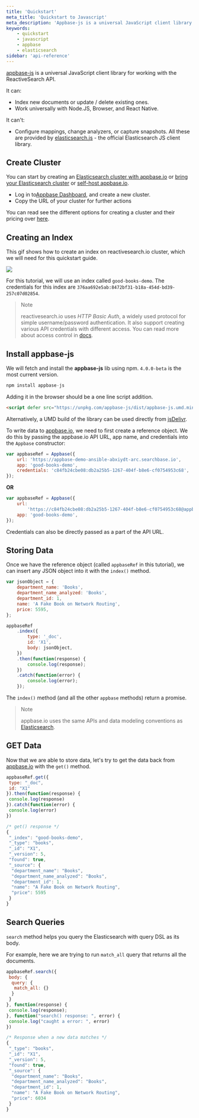 ```yaml
---
title: 'Quickstart'
meta_title: 'Quickstart to Javascript'
meta_description: 'Appbase-js is a universal JavaScript client library for working with the ReactiveSearch API.'
keywords:
    - quickstart
    - javascript
    - appbase
    - elasticsearch
sidebar: 'api-reference'
---
```


[appbase-js](https://github.com/appbaseio/appbase-js) is a universal JavaScript client library for working with the ReactiveSearch API.

It can:

-   Index new documents or update / delete existing ones.
-   Work universally with Node.JS, Browser, and React Native.

It can't:

-   Configure mappings, change analyzers, or capture snapshots. All these are provided by [elasticsearch.js](https://www.elastic.co/guide/en/elasticsearch/client/javascript-api/current/index.html) - the official Elasticsearch JS client library.

## Create Cluster

You can start by creating an [Elasticsearch cluster with appbase.io](/docs/hosting/clusters/) or [bring your Elasticsearch cluster](/docs/hosting/byoc/) or [self-host appbase.io](/docs/hosting/byoc/#quickstart-recipes).

-   Log in to[Appbase Dashboard](https://dashboard.reactivesearch.io), and create a new cluster.
-   Copy the URL of your cluster for further actions

You can read see the different options for creating a cluster and their pricing over [here](https://reactivesearch.io/pricing/).

## Creating an Index

This gif shows how to create an index on reactivesearch.io cluster, which we will need for this quickstart guide.

![](https://www.dropbox.com/s/qa5nazj2ajaskr6/wky0vrsPPB.gif?raw=1)

For this tutorial, we will use an index called `good-books-demo`. The credentials for this index are `376aa692e5ab:8472bf31-b18a-454d-bd39-257c07d02854`.

> Note <i class="fa fa-info-circle"></i>
>
> reactivesearch.io uses _HTTP Basic Auth_, a widely used protocol for simple username/password authentication. It also support creating various API credentials with different access. You can read more about access control in [docs](/docs/security/credentials/).

## Install appbase-js

We will fetch and install the **appbase-js** lib using npm. `4.0.0-beta` is the most current version.

```js
npm install appbase-js
```

Adding it in the browser should be a one line script addition.

```html
<script defer src="https://unpkg.com/appbase-js/dist/appbase-js.umd.min.js"></script>
```

Alternatively, a UMD build of the library can be used directly from [jsDelivr](https://cdn.jsdelivr.net/npm/appbase-js/dist/).

To write data to [appbase.io](https://reactivesearch.io), we need to first create a reference object. We do this by passing the appbase.io API URL, app name, and credentials into the `Appbase` constructor:

```js
var appbaseRef = Appbase({
	url: 'https://appbase-demo-ansible-abxiydt-arc.searchbase.io',
	app: 'good-books-demo',
	credentials: 'c84fb24cbe08:db2a25b5-1267-404f-b8e6-cf0754953c68',
});
```

**OR**

```js
var appbaseRef = Appbase({
	url:
		'https://c84fb24cbe08:db2a25b5-1267-404f-b8e6-cf0754953c68@appbase-demo-ansible-abxiydt-arc.searchbase.io',
	app: 'good-books-demo',
});
```

Credentials can also be directly passed as a part of the API URL.

## Storing Data

Once we have the reference object (called `appbaseRef` in this tutorial), we can insert any JSON object into it with the `index()` method.

```js
var jsonObject = {
	department_name: 'Books',
	department_name_analyzed: 'Books',
	department_id: 1,
	name: 'A Fake Book on Network Routing',
	price: 5595,
};
```

```js
appbaseRef
	.index({
		type: '_doc',
		id: 'X1',
		body: jsonObject,
	})
	.then(function(response) {
		console.log(response);
	})
	.catch(function(error) {
		console.log(error);
	});
```

The `index()` method (and all the other `appbase` methods) return a promise.

> Note <span class="fa fa-info-circle"></span>
>
> appbase.io uses the same APIs and data modeling conventions as [Elasticsearch](https://www.elastic.co/products/elasticsearch).

## GET Data

Now that we are able to store data, let's try to get the data back from [appbase.io](https://appbase.io) with the `get()` method.

```js
appbaseRef.get({
 type: "_doc",
 id: "X1"
}).then(function(response) {
 console.log(response)
}).catch(function(error) {
 console.log(error)
})

/* get() response */
{
 "_index": "good-books-demo",
 "_type": "books",
 "_id": "X1",
 "_version": 5,
 "found": true,
 "_source": {
  "department_name": "Books",
  "department_name_analyzed": "Books",
  "department_id": 1,
  "name": "A Fake Book on Network Routing",
  "price": 5595
 }
}
```

## Search Queries

`search` method helps you query the Elasticsearch with query DSL as its body.

For example, here we are trying to run `match_all` query that returns all the documents.

```js
appbaseRef.search({
 body: {
  query: {
   match_all: {}
  }
 }
}, function(response) {
 console.log(response);
}, function("search() response: ", error) {
 console.log("caught a error: ", error)
})

/* Response when a new data matches */
{
 "_type": "books",
 "_id": "X1",
 "_version": 5,
 "found": true,
 "_source": {
  "department_name": "Books",
  "department_name_analyzed": "Books",
  "department_id": 1,
  "name": "A Fake Book on Network Routing",
  "price": 6034
 }
}
```
